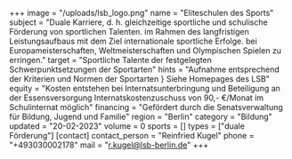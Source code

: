 +++
image = "/uploads/lsb_logo.png"
name = "Eliteschulen des Sports"
subject = "Duale Karriere, d. h. gleichzeitige sportliche und schulische Förderung von sportlichen Talenten. im Rahmen des langfristigen Leistungsaufbaus mit dem Ziel internationale sportliche Erfolge. bei Europameisterschaften, Weltmeisterschaften und Olympischen Spielen zu erringen."
target = "Sportliche Talente der festgelegten Schwerpunktsetzungen der Sportarten"
hints = "Aufnahme entsprechend der Kriterien und Normen der Sportarten } Siehe Homepages des LSB"
equity = "Kosten entstehen bei Internatsunterbringung und Beteiligung an der Essensversorgung Internatskostenzuschuss von 90,- €/Monat im Schulinternat möglich"
financing = "Gefördert durch die Senatsverwaltung für Bildung, Jugend und Familie"
region = "Berlin"
category = "Bildung"
updated = "20-02-2023"
volume = 0
sports = []
types = ["duale Förderung"]
[contact]
contact_person = "Reinfried Kugel"
phone = "+493030002178"
mail = "r.kugel@lsb-berlin.de"
+++